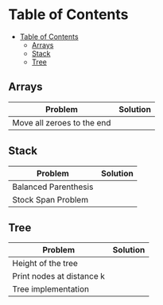 # Table of Contents

- [Table of Contents](#table-of-contents)
  - [Arrays](#arrays)
  - [Stack](#stack)
  - [Tree](#tree)
  
## Arrays

| Problem                    | Solution |
| -------------------------- | -------- |
| Move all zeroes to the end |          |

## Stack

| Problem              | Solution |
| -------------------- | -------- |
| Balanced Parenthesis |          |
| Stock Span Problem   |          |

## Tree

| Problem                   | Solution |
| ------------------------- | -------- |
| Height of the tree        |          |
| Print nodes at distance k |          |
| Tree implementation       |          |

